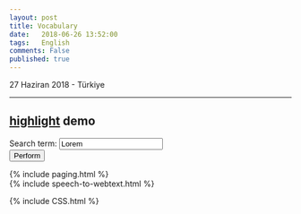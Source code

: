 ```yaml
---
layout: post
title: Vocabulary
date:   2018-06-26 13:52:00
tags:   English
comments: False
published: true
---
```



<p class="meta">27 Haziran 2018 - Türkiye</p>
<hr>


<div class="container">
  <h2><a href="http://johannburkard.de/blog/programming/javascript/highlight-javascript-text-higlighting-jquery-plugin.html" target="_blank">highlight</a> demo</h2>
  <div class="panel panel-default">
    <div class="panel-heading">
      <form>
        <div class="form-group">
          <label for="keyword">Search term:</label>
          <input type="text" class="form-control input-sm" value="Lorem" name="keyword" id="keyword">
        </div>
        <button type="button" class="btn btn-default btn-sm" name="perform">Perform</button>
      </form>
    </div>
{% include paging.html %}
<div class="teaser clearfix"></div>
{% include speech-to-webtext.html %}
</div>

{% include CSS.html %}
<script>
$(function() {
  var $context = $(".context");
  var $form = $("form");
  var $button = $form.find("button[name='perform']");
  var $input = $form.find("input[name='keyword']");

  $button.on("click.perform", function() {

    // Determine search term
    var searchTerm = $input.val();

    // Remove old highlights and highlight
    // new search term afterwards
    $context.removeHighlight();
    $context.highlight(searchTerm);

  });
  $button.trigger("click.perform");
});</script>

